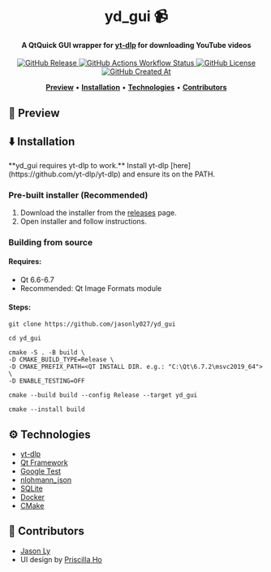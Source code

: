 <h1 align="center">yd_gui 📹</h1>

<h4 align="center">A QtQuick GUI wrapper for <a href="https://github.com/yt-dlp/yt-dlp" alt="yt-dlp GitHub">yt-dlp</a> for downloading YouTube videos</h4>

<p align="center">
<a href="" alt="GitHub Releases">
    <img alt="GitHub Release" src="https://img.shields.io/github/v/release/jasonly027/yd_gui?style=for-the-badge&label=Download">
</a>
<a href="https://github.com/jasonly027/yd_gui/actions/workflows/tests.yml" alt="GitHub Actions Tests">
    <img alt="GitHub Actions Workflow Status" src="https://img.shields.io/github/actions/workflow/status/jasonly027/yd_gui/tests.yml?style=for-the-badge&label=Tests">
</a>
<a href="https://github.com/jasonly027/yd_gui/blob/main/LICENSE" alt="License">
    <img alt="GitHub License" src="https://img.shields.io/github/license/jasonly027/yd_gui?style=for-the-badge">
</a>
<a href="https://github.com/jasonly027/yd_gui/commits/main/" alt="Commits">
    <img alt="GitHub Created At" src="https://img.shields.io/github/created-at/jasonly027/yd_gui?style=for-the-badge&logo=github&color=9370db">
</a>
</p>

<p align="center">
    <a href="#preview"><b>Preview</b></a> •
    <a href="#installation"><b>Installation</b></a> •
    <a href="#technologies"><b>Technologies</b></a> •
    <a href="#contributors"><b>Contributors</b></a>
</p>

<h2 id="preview">🎴 Preview</h2>

<h2 id="installation">⬇️ Installation</h2>
**yd_gui requires yt-dlp to work.** Install yt-dlp [here](https://github.com/yt-dlp/yt-dlp) and ensure its on the PATH.

### Pre-built installer (Recommended)
1. Download the installer from the [releases](https://github.com/jasonly027/yd_gui/releases) page.
2. Open installer and follow instructions.

### Building from source
#### Requires:

- Qt 6.6-6.7
- Recommended: Qt Image Formats module

#### Steps:

```
git clone https://github.com/jasonly027/yd_gui

cd yd_gui

cmake -S . -B build \
-D CMAKE_BUILD_TYPE=Release \
-D CMAKE_PREFIX_PATH=<QT INSTALL DIR. e.g.: "C:\Qt\6.7.2\msvc2019_64"> \
-D ENABLE_TESTING=OFF

cmake --build build --config Release --target yd_gui

cmake --install build
```

<h2 id="technologies">⚙️ Technologies</h2>

- [yt-dlp](https://github.com/yt-dlp/yt-dlp)
- [Qt Framework](https://www.qt.io/product/framework)
- [Google Test](https://github.com/google/googletest)
- [nlohmann_json](https://github.com/nlohmann/json)
- [SQLite](https://sqlite.org/)
- [Docker](https://www.docker.com/)
- [CMake](https://cmake.org/)

<h2 id="contributors">👥 Contributors</h2>

- [Jason Ly](https://github.com/jasonly027)
- UI design by [Priscilla Ho]()
